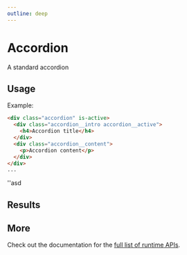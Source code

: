 ```yaml
---
outline: deep
---
```


# Accordion

A standard accordion

## Usage

Example:

```Html
<div class="accordion" is-active>
  <div class="accordion__intro accordion__active">
    <h4>Accordion title</h4>
  </div>
  <div class="accordion__content">
    <p>Accordion content</p>
  </div>
</div>
...
```

''asd

## Results

## More

Check out the documentation for the [full list of runtime APIs](https://vitepress.dev/reference/runtime-api#usedata).
